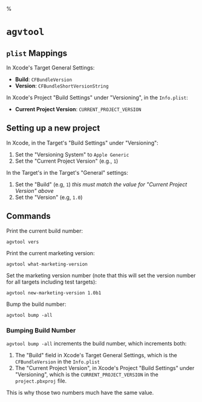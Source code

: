 %

# `agvtool`

## `plist` Mappings

In Xcode's Target General Settings:

- **Build**: `CFBundleVersion`
- **Version**: `CFBundleShortVersionString`

In Xcode's Project "Build Settings" under "Versioning", in the `Info.plist`:

- **Current Project Version**: `CURRENT_PROJECT_VERSION`

## Setting up a new project

In Xcode, in the Target's "Build Settings" under "Versioning":

1. Set the "Versioning System" to `Apple Generic` 
2. Set the "Current Project Version" (e.g., `1`)

In the Target's in the Target's "General" settings:

1. Set the "Build" (e.g, `1`) *this must match the value for "Current Project Version" above*
2. Set the "Version" (e.g, `1.0`) 

## Commands

Print the current build number:

	agvtool vers

Print the current marketing version:

	agvtool what-marketing-version

Set the marketing version number (note that this will set the version number for all targets including test targets):

	agvtool new-marketing-version 1.0b1

Bump the build number:

	agvtool bump -all

### Bumping Build Number

`agvtool bump -all` increments the build number, which increments both:

1. The "Build" field in Xcode's Target General Settings, which is the `CFBundleVersion` in the `Info.plist`
2. The "Current Project Version", in Xcode's Project "Build Settings" under "Versioning", which is the `CURRENT_PROJECT_VERSION` in the `project.pbxproj` file.

This is why those two numbers much have the same value.



